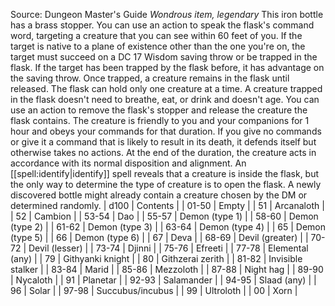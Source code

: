 Source: Dungeon Master's Guide
*Wondrous item, legendary*
This iron bottle has a brass stopper. You can use an action to speak the flask's command word, targeting a creature that you can see within 60 feet of you. If the target is native to a plane of existence other than the one you're on, the target must succeed on a DC 17 Wisdom saving throw or be trapped in the flask. If the target has been trapped by the flask before, it has advantage on the saving throw. Once trapped, a creature remains in the flask until released. The flask can hold only one creature at a time. A creature trapped in the flask doesn't need to breathe, eat, or drink and doesn't age.
You can use an action to remove the flask's stopper and release the creature the flask contains. The creature is friendly to you and your companions for 1 hour and obeys your commands for that duration. If you give no commands or give it a command that is likely to result in its death, it defends itself but otherwise takes no actions. At the end of the duration, the creature acts in accordance with its normal disposition and alignment.
An [[spell:identify|identify]] spell reveals that a creature is inside the flask, but the only way to determine the type of creature is to open the flask. A newly discovered bottle might already contain a creature chosen by the DM or determined randomly.
| d100 | Contents |
| 01-50 | Empty |
| 51 | Arcanaloth |
| 52 | Cambion |
| 53-54 | Dao |
| 55-57 | Demon (type 1) |
| 58-60 | Demon (type 2) |
| 61-62 | Demon (type 3) |
| 63-64 | Demon (type 4) |
| 65 | Demon (type 5) |
| 66 | Demon (type 6) |
| 67 | Deva |
| 68-69 | Devil (greater) |
| 70-72 | Devil (lesser) |
| 73-74 | Djinni |
| 75-76 | Efreeti |
| 77-78 | Elemental (any) |
| 79 | Githyanki knight |
| 80 | Githzerai zerith |
| 81-82 | Invisible stalker |
| 83-84 | Marid |
| 85-86 | Mezzoloth |
| 87-88 | Night hag |
| 89-90 | Nycaloth |
| 91 | Planetar |
| 92-93 | Salamander |
| 94-95 | Slaad (any) |
| 96 | Solar |
| 97-98 | Succubus/incubus |
| 99 | Ultroloth |
| 00 | Xorn |